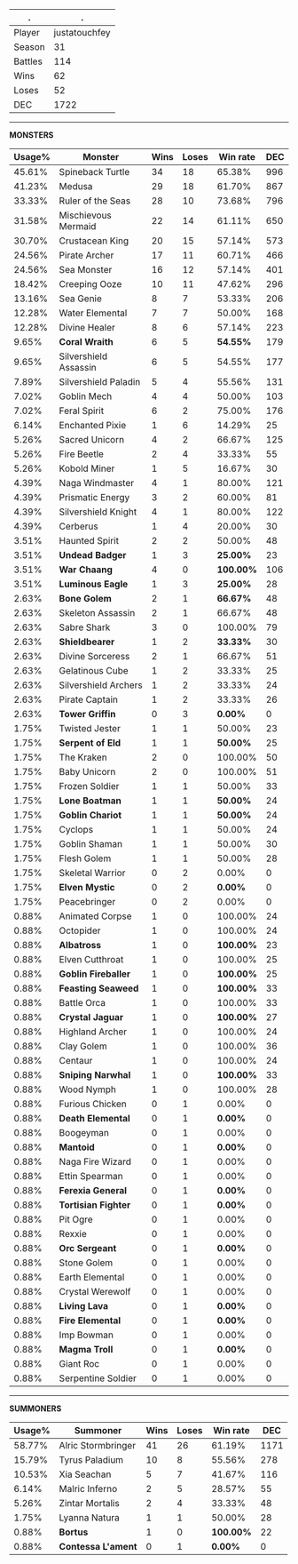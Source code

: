 .|.
|-|-
Player|justatouchfey
Season|31
Battles|114
Wins|62
Loses|52
DEC|1722

---
**MONSTERS**

Usage%|Monster|Wins|Loses|Win rate|DEC|
-|-|-|-|-|-|
45.61%|Spineback Turtle|34|18|65.38%|996|
41.23%|Medusa|29|18|61.70%|867|
33.33%|Ruler of the Seas|28|10|73.68%|796|
31.58%|Mischievous Mermaid|22|14|61.11%|650|
30.70%|Crustacean King|20|15|57.14%|573|
24.56%|Pirate Archer|17|11|60.71%|466|
24.56%|Sea Monster|16|12|57.14%|401|
18.42%|Creeping Ooze|10|11|47.62%|296|
13.16%|Sea Genie|8|7|53.33%|206|
12.28%|Water Elemental|7|7|50.00%|168|
12.28%|Divine Healer|8|6|57.14%|223|
9.65%|**Coral Wraith**|6|5|**54.55%**|179|
9.65%|Silvershield Assassin|6|5|54.55%|177|
7.89%|Silvershield Paladin|5|4|55.56%|131|
7.02%|Goblin Mech|4|4|50.00%|103|
7.02%|Feral Spirit|6|2|75.00%|176|
6.14%|Enchanted Pixie|1|6|14.29%|25|
5.26%|Sacred Unicorn|4|2|66.67%|125|
5.26%|Fire Beetle|2|4|33.33%|55|
5.26%|Kobold Miner|1|5|16.67%|30|
4.39%|Naga Windmaster|4|1|80.00%|121|
4.39%|Prismatic Energy|3|2|60.00%|81|
4.39%|Silvershield Knight|4|1|80.00%|122|
4.39%|Cerberus|1|4|20.00%|30|
3.51%|Haunted Spirit|2|2|50.00%|48|
3.51%|**Undead Badger**|1|3|**25.00%**|23|
3.51%|**War Chaang**|4|0|**100.00%**|106|
3.51%|**Luminous Eagle**|1|3|**25.00%**|28|
2.63%|**Bone Golem**|2|1|**66.67%**|48|
2.63%|Skeleton Assassin|2|1|66.67%|48|
2.63%|Sabre Shark|3|0|100.00%|79|
2.63%|**Shieldbearer**|1|2|**33.33%**|30|
2.63%|Divine Sorceress|2|1|66.67%|51|
2.63%|Gelatinous Cube|1|2|33.33%|25|
2.63%|Silvershield Archers|1|2|33.33%|24|
2.63%|Pirate Captain|1|2|33.33%|26|
2.63%|**Tower Griffin**|0|3|**0.00%**|0|
1.75%|Twisted Jester|1|1|50.00%|23|
1.75%|**Serpent of Eld**|1|1|**50.00%**|25|
1.75%|The Kraken|2|0|100.00%|50|
1.75%|Baby Unicorn|2|0|100.00%|51|
1.75%|Frozen Soldier|1|1|50.00%|33|
1.75%|**Lone Boatman**|1|1|**50.00%**|24|
1.75%|**Goblin Chariot**|1|1|**50.00%**|24|
1.75%|Cyclops|1|1|50.00%|24|
1.75%|Goblin Shaman|1|1|50.00%|30|
1.75%|Flesh Golem|1|1|50.00%|28|
1.75%|Skeletal Warrior|0|2|0.00%|0|
1.75%|**Elven Mystic**|0|2|**0.00%**|0|
1.75%|Peacebringer|0|2|0.00%|0|
0.88%|Animated Corpse|1|0|100.00%|24|
0.88%|Octopider|1|0|100.00%|24|
0.88%|**Albatross**|1|0|**100.00%**|23|
0.88%|Elven Cutthroat|1|0|100.00%|25|
0.88%|**Goblin Fireballer**|1|0|**100.00%**|25|
0.88%|**Feasting Seaweed**|1|0|**100.00%**|33|
0.88%|Battle Orca|1|0|100.00%|33|
0.88%|**Crystal Jaguar**|1|0|**100.00%**|27|
0.88%|Highland Archer|1|0|100.00%|24|
0.88%|Clay Golem|1|0|100.00%|36|
0.88%|Centaur|1|0|100.00%|24|
0.88%|**Sniping Narwhal**|1|0|**100.00%**|33|
0.88%|Wood Nymph|1|0|100.00%|28|
0.88%|Furious Chicken|0|1|0.00%|0|
0.88%|**Death Elemental**|0|1|**0.00%**|0|
0.88%|Boogeyman|0|1|0.00%|0|
0.88%|**Mantoid**|0|1|**0.00%**|0|
0.88%|Naga Fire Wizard|0|1|0.00%|0|
0.88%|Ettin Spearman|0|1|0.00%|0|
0.88%|**Ferexia General**|0|1|**0.00%**|0|
0.88%|**Tortisian Fighter**|0|1|**0.00%**|0|
0.88%|Pit Ogre|0|1|0.00%|0|
0.88%|Rexxie|0|1|0.00%|0|
0.88%|**Orc Sergeant**|0|1|**0.00%**|0|
0.88%|Stone Golem|0|1|0.00%|0|
0.88%|Earth Elemental|0|1|0.00%|0|
0.88%|Crystal Werewolf|0|1|0.00%|0|
0.88%|**Living Lava**|0|1|**0.00%**|0|
0.88%|**Fire Elemental**|0|1|**0.00%**|0|
0.88%|Imp Bowman|0|1|0.00%|0|
0.88%|**Magma Troll**|0|1|**0.00%**|0|
0.88%|Giant Roc|0|1|0.00%|0|
0.88%|Serpentine Soldier|0|1|0.00%|0|

---
**SUMMONERS**

Usage%|Summoner|Wins|Loses|Win rate|DEC|
-|-|-|-|-|-|
58.77%|Alric Stormbringer|41|26|61.19%|1171|
15.79%|Tyrus Paladium|10|8|55.56%|278|
10.53%|Xia Seachan|5|7|41.67%|116|
6.14%|Malric Inferno|2|5|28.57%|55|
5.26%|Zintar Mortalis|2|4|33.33%|48|
1.75%|Lyanna Natura|1|1|50.00%|28|
0.88%|**Bortus**|1|0|**100.00%**|22|
0.88%|**Contessa L'ament**|0|1|**0.00%**|0|
